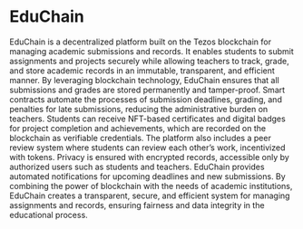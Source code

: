 # EduChain
EduChain is a decentralized platform built on the Tezos blockchain for managing academic submissions and records. It enables students to submit assignments and projects securely while allowing teachers to track, grade, and store academic records in an immutable, transparent, and efficient manner.
By leveraging blockchain technology, EduChain ensures that all submissions and grades are stored permanently and tamper-proof. Smart contracts automate the processes of submission deadlines, grading, and penalties for late submissions, reducing the administrative burden on teachers. Students can receive NFT-based certificates and digital badges for project completion and achievements, which are recorded on the blockchain as verifiable credentials.
The platform also includes a peer review system where students can review each other’s work, incentivized with tokens. Privacy is ensured with encrypted records, accessible only by authorized users such as students and teachers. EduChain provides automated notifications for upcoming deadlines and new submissions.
By combining the power of blockchain with the needs of academic institutions, EduChain creates a transparent, secure, and efficient system for managing assignments and records, ensuring fairness and data integrity in the educational process.
